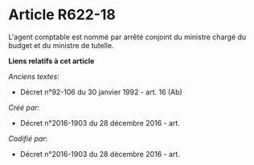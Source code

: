 # Article R622-18

L'agent comptable est nommé par arrêté conjoint du ministre chargé du budget et du ministre de tutelle.

**Liens relatifs à cet article**

_Anciens textes_:

  - Décret n°92-106 du 30 janvier 1992 - art. 16 (Ab)

_Créé par_:

  - Décret n°2016-1903 du 28 décembre 2016 - art.

_Codifié par_:

  - Décret n°2016-1903 du 28 décembre 2016 - art.
